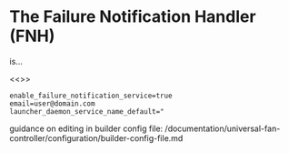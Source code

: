 # The Failure Notification Handler (FNH)

is...

<<>>

`enable_failure_notification_service=true`<br>
`email=user@domain.com`<br>
`launcher_daemon_service_name_default="`<br>

guidance on editing in builder config file:
/documentation/universal-fan-controller/configuration/builder-config-file.md
